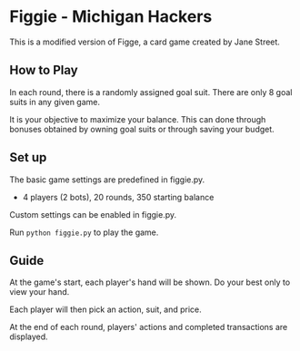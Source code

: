 ﻿# Figgie - Michigan Hackers

This is a modified version of Figge, a card game created by Jane Street.


## How to Play

In each round, there is a randomly assigned goal suit. There are only 8 goal suits in any given game.

It is your objective to maximize your balance. This can done through bonuses obtained by owning goal suits or through saving your budget.


## Set up

The basic game settings are predefined in figgie.py.
- 4 players (2 bots), 20 rounds, 350 starting balance

Custom settings can be enabled in figgie.py.

Run ```python figgie.py``` to play the game.


## Guide

At the game's start, each player's hand will be shown.
Do your best only to view your hand. 

Each player will then pick an action, suit, and price.

At the end of each round, players' actions and completed transactions are displayed.
